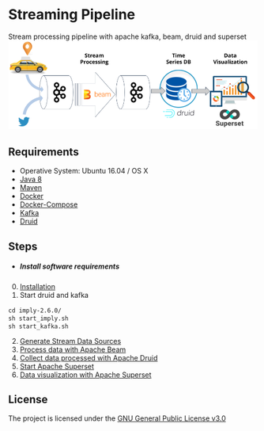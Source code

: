 Streaming Pipeline
=================

Stream processing pipeline with apache kafka, beam, druid and superset
![Architecture](/img/pipeline.png)

Requirements
------------
- Operative System: Ubuntu 16.04 / OS X
- [Java 8](INSTALL.md)
- [Maven](INSTALL.md)
- [Docker](INSTALL.md)
- [Docker-Compose](INSTALL.md)
- [Kafka](INSTALL.md)
- [Druid](INSTALL.md)

Steps
------------
- ##### Install software requirements
0. [Installation](INSTALL.md)
1. Start druid and kafka
```
cd imply-2.6.0/
sh start_imply.sh 
sh start_kafka.sh
```
2. [Generate Stream Data Sources](data)
3. [Process data with Apache Beam](beam) 
4. [Collect data processed with Apache Druid](druid)
5. [Start Apache Superset](superset) 
6. [Data visualization with Apache Superset](superset) 
 
License
------------
The project is licensed under the [GNU General Public License v3.0](LICENSE)
